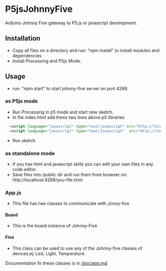 # P5jsJohnnyFive
Arduino Johnny Five gateway to P5.js or javascript development.

## Installation

- Copy all files on a directory and run: "npm install" to install modules and dependencies
- Install Processing and P5js Mode.

## Usage
- run: "npm start" to start johnny-five server on port 4268.

### as P5js mode
- Run Processing in p5 mode and start new sketch.
- In file index.html add these two lines above p5 libraries
```html
  <script language="javascript" type="text/javascript" src="http://localhost:4268/socket.io/socket.io.js"></script>
  <script language="javascript" type="text/javascript"  src="http://localhost:4268/js/app.js"></script>
```
- Run sketch.

### as standalone mode
- If you has html and javascript skills you can edit your own files in any code editor.  
- Save files into /public dir and run them from browser on: http://localhost:4268/you-file.html

### App.js
- This file has two classes to communicate with Jonny-five
#### Board
- This is the board instance of Johnny-Five

#### Five
- This class can be used to use any of the Johnny-five classes of devices,ej: Led, Light, Temperature.

Documentation fo these classes is in [/doc/app.md](https://github.com/astoctas/P5jsJohnnyFive/blob/master/doc/app.md)




